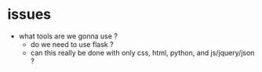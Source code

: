 # issues

- what tools are we gonna use ?
	- do we need to use flask ?
	- can this really be done with only css, html, python, and js/jquery/json ?
